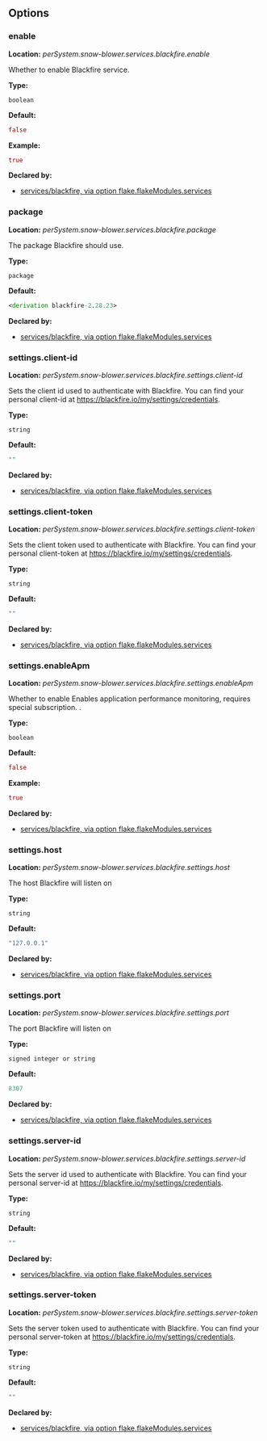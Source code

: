 ## Options

### enable
**Location:** *perSystem.snow-blower.services.blackfire.enable*

Whether to enable Blackfire  service.

**Type:**

`boolean`

**Default:**
```nix
false
```

**Example:**

```nix
true
```

**Declared by:**

- [services/blackfire, via option flake.flakeModules.services](modules/services/blackfire)


### package
**Location:** *perSystem.snow-blower.services.blackfire.package*

The package Blackfire should use.

**Type:**

`package`

**Default:**
```nix
<derivation blackfire-2.28.23>
```

**Declared by:**

- [services/blackfire, via option flake.flakeModules.services](modules/services/blackfire)


### settings.client-id
**Location:** *perSystem.snow-blower.services.blackfire.settings.client-id*

Sets the client id used to authenticate with Blackfire.
You can find your personal client-id at <https://blackfire.io/my/settings/credentials>.


**Type:**

`string`

**Default:**
```nix
""
```

**Declared by:**

- [services/blackfire, via option flake.flakeModules.services](modules/services/blackfire)


### settings.client-token
**Location:** *perSystem.snow-blower.services.blackfire.settings.client-token*

Sets the client token used to authenticate with Blackfire.
You can find your personal client-token at <https://blackfire.io/my/settings/credentials>.


**Type:**

`string`

**Default:**
```nix
""
```

**Declared by:**

- [services/blackfire, via option flake.flakeModules.services](modules/services/blackfire)


### settings.enableApm
**Location:** *perSystem.snow-blower.services.blackfire.settings.enableApm*

Whether to enable Enables application performance monitoring, requires special subscription.
.

**Type:**

`boolean`

**Default:**
```nix
false
```

**Example:**

```nix
true
```

**Declared by:**

- [services/blackfire, via option flake.flakeModules.services](modules/services/blackfire)


### settings.host
**Location:** *perSystem.snow-blower.services.blackfire.settings.host*

The host Blackfire will listen on

**Type:**

`string`

**Default:**
```nix
"127.0.0.1"
```

**Declared by:**

- [services/blackfire, via option flake.flakeModules.services](modules/services/blackfire)


### settings.port
**Location:** *perSystem.snow-blower.services.blackfire.settings.port*

The port Blackfire will listen on

**Type:**

`signed integer or string`

**Default:**
```nix
8307
```

**Declared by:**

- [services/blackfire, via option flake.flakeModules.services](modules/services/blackfire)


### settings.server-id
**Location:** *perSystem.snow-blower.services.blackfire.settings.server-id*

Sets the server id used to authenticate with Blackfire.
You can find your personal server-id at <https://blackfire.io/my/settings/credentials>.


**Type:**

`string`

**Default:**
```nix
""
```

**Declared by:**

- [services/blackfire, via option flake.flakeModules.services](modules/services/blackfire)


### settings.server-token
**Location:** *perSystem.snow-blower.services.blackfire.settings.server-token*

Sets the server token used to authenticate with Blackfire.
You can find your personal server-token at <https://blackfire.io/my/settings/credentials>.


**Type:**

`string`

**Default:**
```nix
""
```

**Declared by:**

- [services/blackfire, via option flake.flakeModules.services](modules/services/blackfire)

